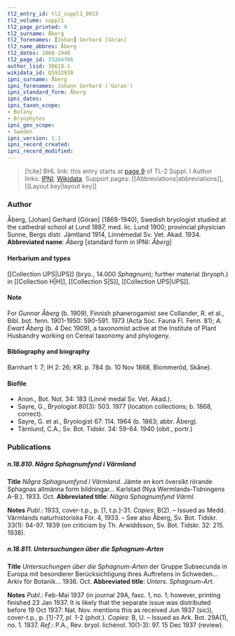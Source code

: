 ```yaml
---
tl2_entry_id: tl2_suppl1_0015
tl2_volume: suppl1
tl2_page_printed: 9
tl2_surname: Åberg
tl2_forenames: [Johan] Gerhard [Göran]
tl2_name_abbrev: Åberg
tl2_dates: 1868-1940
tl2_page_id: 33264766
author_lsid: 30618-1
wikidata_id: Q5932938
ipni_surname: Åberg
ipni_forenames: Johann Gerhard (`Goran')
ipni_standard_form: Åberg
ipni_dates: 
ipni_taxon_scope: 
- Botany
- Bryophytes
ipni_geo_scope: 
- Sweden
ipni_version: 1.1
ipni_record_created: 
ipni_record_modified:
---
```


> [!cite] BHL link: this entry starts at [page 9](https://www.biodiversitylibrary.org/page/33264766) of TL-2 Suppl. I
> Author links: [IPNI](https://www.ipni.org/a/30618-1), [Wikidata](https://www.wikidata.org/wiki/Q5932938). Support pages: [[Abbreviations|abbreviations]], [[Layout key|layout key]]

### Author

Åberg, \[Johan\] Gerhard \[Göran\] (1868-1940), Swedish bryologist studied at the cathedral school at Lund 1887, med. lic. Lund 1900; provincial physician Sunne, Bergs distr. Jämtland 1914, Linnémedal Sv. Vet. Akad. 1934. 
**Abbreviated name**: *Åberg* \[standard form in IPNI: *Åberg*\]

#### Herbarium and types

[[Collection UPS|UPS]] (bryo., 14.000 *Sphagnum*); further material (bryoph.) in [[Collection H|H]], [[Collection S|S]], [[Collection UPS|UPS]].

#### Note

For *Gunnar Åberg* (b. 1909), Finnish phanerogamist see Collander, R. et al., Bibl. bot. fenn. 1901-1950: 590-591. 1973 (Acta Soc. Fauna Fl. Fenn. 81); *A. Ewart Åberg* (b. 4 Dec 1909), a taxonomist active at the Institute of Plant Husbandry working on Cereal taxonomy and phylogeny.

#### Bibliography and biography

Barnhart 1: 7; IH 2: 26; KR. p. 784 (b. 10 Nov 1868, Blommeröd, Skåne).

#### Biofile

- Anon., Bot. Not. 34: 183 (Linné medal Sv. Vet. Akad.).
- Sayre, G., Bryologist 80(3): 503. 1977 (location collections; b. 1868, correct).
- Sayre, G. et al., Bryologist 67: 114. 1964 (b. 1863; abbr. Åberg).
- Tärnlund, C.A., Sv. Bot. Tidskr. 34: 59-64. 1940 (obit., portr.)

### Publications

##### n.18.810. Några Sphagnumfynd i Värmland

**Title**
*Några Sphagnumfynd i Värmland*. Jämte en kort översikt rörande Sphagnas allmänna form bildningar... Karlstad (Nya Wermlands-Tidningens A-B.). 1933. Oct.
**Abbreviated title**: *Nägra Sphagnumfynd Värml.*

**Notes**
*Publ*.: 1933, cover-t.p., p. \[1, t.p.\]-31. *Copies*: B(2). – Issued as Medd. Värmlands naturhistoriska För. 4, 1933. – See also Åberg, Sv. Bot. Tidskr. 33(1): 94-97. 1939 (on criticism by Th. Arwiddsson, Sv. Bot. Tidskr. 32: 215. 1938).

##### n.18.811. Untersuchungen über die Sphagnum-Arten

**Title**
*Untersuchungen über die Sphagnum-Arten* der Gruppe Subsecunda in Europa mit besonderer Berücksichtigung ihres Auftretens in Schweden... Arkiv för Botanik... 1936. Oct.
**Abbreviated title**: *Unters. Sphagnum-Art.*

**Notes**
*Publ*.: Feb-Mai 1937 (in journal 29A, fasc. 1, no. 1; however, printing finished 23 Jan 1937. It is likely that the separate issue was distributed before 19 Oct 1937: Nat. Nov. mentions this as received Jun 1937 (sic)), cover-t.p., p. \[1\]-77, *pl. 1*-2 (phot.). *Copies*: B, U. – Issued as Ark. Bot. 29A(1), no. 1. 1937.
*Ref*.: P.A., Rev. bryol. lichénol. 10(1-3): 97. 15 Dec 1937 (review).

